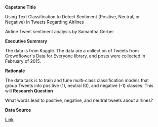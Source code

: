 **Capstone Title**

Using Text Classification to Detect Sentiment (Positive, Neutral, or Negative) in Tweets Regarding Airlines

Airline Tweet sentiment analysis by Samantha Gerber

**Executive Summary**

The data is from Kaggle. The data are a collection of Tweets from Crowdflower's Data for Everyone library, and posts were collected in February of 2015.

**Rationale**

The data task is to train and tune multi-class classification models that group Tweets into positive (1), neutral (0), and negative (-1) classes. This will 
**Research Question**

What words lead to positive, negative, and neutral tweets about airlines?

**Data Source**

[Link](https://www.kaggle.com/datasets/crowdflower/twitter-airline-sentiment)
